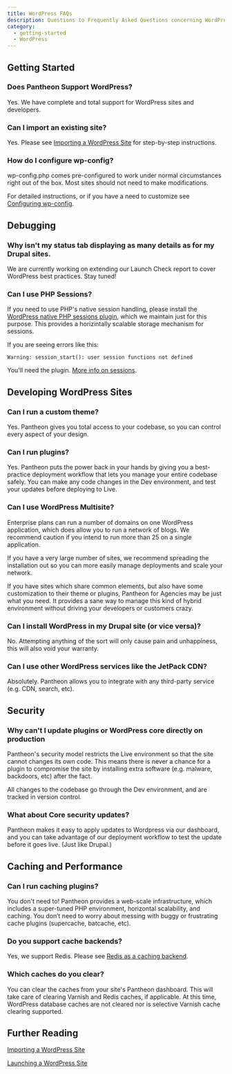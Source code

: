```yaml
---
title: WordPress FAQs
description: Questions to Frequently Asked Questions concerning WordPress on the Pantheon platform.
category:
  - getting-started
  - WordPress
---
```

## Getting Started

### Does Pantheon Support WordPress?

Yes. We have complete and total support for WordPress sites and developers.

### Can I import an existing site?

Yes. Please see [Importing a WordPress Site](/docs/articles/wordpress/importing-a-wordpress-site) for step-by-step instructions.

### How do I configure wp-config?

wp-config.php comes pre-configured to work under normal circumstances right out of the box. Most sites should not need to make modifications.

For detailed instructions, or if you have a need to customize see [Configuring wp-config](/docs/articles/wordpress/configuring-wp-config-php).

## Debugging

### Why isn't my status tab displaying as many details as for my Drupal sites.

We are currently working on extending our Launch Check report to cover WordPress best practices. Stay tuned!

### Can I use PHP Sessions?

If you need to use PHP's native session handling, please install the [WordPress native PHP sessions plugin](https://wordpress.org/plugins/wp-native-php-sessions/), which we maintain just for this purpose. This provides a horizintally scalable storage mechanism for sessions.

If you are seeing errors like this:

```
Warning: session_start(): user session functions not defined
```

You'll need the plugin. [More info on sessions](/docs/articles/wordpress/wordpress-and-php-sessions/).

## Developing WordPress Sites

### Can I run a custom theme?

Yes. Pantheon gives you total access to your codebase, so you can control every aspect of your design.

### Can I run plugins?

Yes. Pantheon puts the power back in your hands by giving you a best-practice deployment workflow that lets you manage your entire codebase safely. You can make any code changes in the Dev environment, and test your updates before deploying to Live.

### Can I use WordPress Multisite?

Enterprise plans can run a number of domains on one WordPress application, which does allow you to run a network of blogs. We recommend caution if you intend to run more than 25 on a single application.

If you have a very large number of sites, we recommend spreading the installation out so you can more easily manage deployments and scale your network.

If you have sites which share common elements, but also have some customization to their theme or plugins, Pantheon for Agencies may be just what you need. It provides a sane way to manage this kind of hybrid environment without driving your developers or customers crazy.

### Can I install WordPress in my Drupal site (or vice versa)?

No. Attempting anything of the sort will only cause pain and unhappiness, this will also void your warranty.

### Can I use other WordPress services like the JetPack CDN?

Absolutely. Pantheon allows you to integrate with any third-party service (e.g. CDN, search, etc).

## Security

### Why can't I update plugins or WordPress core directly on production

Pantheon's security model restricts the Live environment so that the site cannot changes its own code. This means there is never a chance for a plugin to compromise the site by installing extra software (e.g. malware, backdoors, etc) after the fact.

All changes to the codebase go through the Dev environment, and are tracked in version control.

### What about Core security updates?

Pantheon makes it easy to apply updates to Wordpress via our dashboard, and you can take advantage of our deployment workflow to test the update before it goes live. (Just like Drupal.)

## Caching and Performance

### Can I run caching plugins?

You don't need to! Pantheon provides a web-scale infrastructure, which includes a super-tuned PHP environment, horizontal scalability, and caching. You don’t need to worry about messing with buggy or frustrating cache plugins (supercache, batcache, etc).

### Do you support cache backends?

Yes, we support Redis. Please see [Redis as a caching backend](/docs/articles/sites/redis-as-a-caching-backend).

### Which caches do you clear?

You can clear the caches from your site's Pantheon dashboard. This will take care of clearing Varnish and Redis caches, if applicable. At this time, WordPress database caches are not cleared nor is selective Varnish cache clearing supported.


## Further Reading

[Importing a WordPress Site](/docs/articles/wordpress/importing-a-wordpress-site/)


[Launching a WordPress Site](/docs/articles/wordpress/starting-wordpress-site/)
